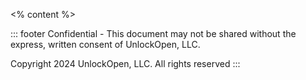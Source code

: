 <!-- slide template="[[base-slide]]" -->

<% content %>

::: footer
Confidential - This document may not be shared without the express, written consent of UnlockOpen, LLC.

Copyright 2024 UnlockOpen, LLC. All rights reserved
:::
